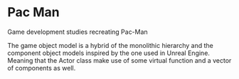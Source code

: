 # Pac Man
Game development studies recreating Pac-Man

The game object model is a hybrid of the monolithic hierarchy and the component object models inspired by the one used in Unreal Engine. Meaning that the Actor class make use of some virtual function and a vector of components as well.
